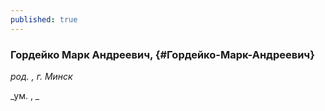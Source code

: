 ```yaml
---
published: true
---
```


### Гордейко Марк Андреевич,  {#Гордейко-Марк-Андреевич}

_род. , г. Минск_

_ум. , _

        
